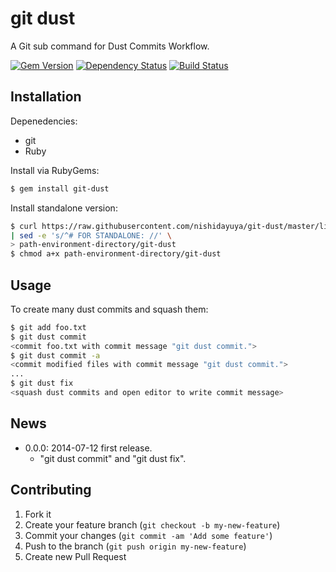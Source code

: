 # git dust

A Git sub command for Dust Commits Workflow.

[![Gem Version](https://badge.fury.io/rb/git-dust.svg)](http://badge.fury.io/rb/git-dust)
[![Dependency Status](https://gemnasium.com/nishidayuya/git-dust.svg)](https://gemnasium.com/nishidayuya/git-dust)
[![Build Status](https://travis-ci.org/nishidayuya/git-dust.svg?branch=master)](https://travis-ci.org/nishidayuya/git-dust)

## Installation

Depenedencies:
* git
* Ruby

Install via RubyGems:
```sh
$ gem install git-dust
```

Install standalone version:
```sh
$ curl https://raw.githubusercontent.com/nishidayuya/git-dust/master/lib/git/dust.rb \
| sed -e 's/^# FOR STANDALONE: //' \
> path-environment-directory/git-dust
$ chmod a+x path-environment-directory/git-dust
```

## Usage

To create many dust commits and squash them:
```sh
$ git add foo.txt
$ git dust commit
<commit foo.txt with commit message "git dust commit.">
$ git dust commit -a
<commit modified files with commit message "git dust commit.">
...
$ git dust fix
<squash dust commits and open editor to write commit message>
```

## News

* 0.0.0: 2014-07-12 first release.
  * "git dust commit" and "git dust fix".

## Contributing

1. Fork it
2. Create your feature branch (`git checkout -b my-new-feature`)
3. Commit your changes (`git commit -am 'Add some feature'`)
4. Push to the branch (`git push origin my-new-feature`)
5. Create new Pull Request

